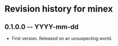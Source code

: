 # Revision history for minex

## 0.1.0.0 -- YYYY-mm-dd

* First version. Released on an unsuspecting world.
